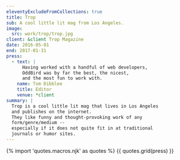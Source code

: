 ```yaml
---
eleventyExcludeFromCollections: true
title: Trop
sub: A cool little lit mag from Los Angeles.
image:
  src: work/trop/trop.jpg
client: &client Trop Magazine
date: 2016-05-01
end: 2017-01-31
press:
  - text: |
      Having worked with a handful of web developers,
      OddBird was by far the best, the nicest,
      and the most fun to work with.
    name: Tom Dibblee
    title: Editor
    venue: *client
summary: |
  Trop is a cool little lit mag that lives in Los Angeles
  and publishes on the internet.
  They like funny and thought-provoking work of any
  form/genre/medium --
  especially if it does not quite fit in at traditional
  journals or humor sites.
---
```


{% import 'quotes.macros.njk' as quotes %}
{{ quotes.grid(press) }}
